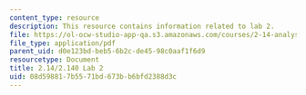 ```yaml
---
content_type: resource
description: This resource contains information related to lab 2.
file: https://ol-ocw-studio-app-qa.s3.amazonaws.com/courses/2-14-analysis-and-design-of-feedback-control-systems-spring-2014/08d598817b5571bd673bb6bfd2388d3c_MIT2_14S14_Lab_2.pdf
file_type: application/pdf
parent_uid: d0e123bd-beb5-6b2c-de45-98c0aaf1f6d9
resourcetype: Document
title: 2.14/2.140 Lab 2
uid: 08d59881-7b55-71bd-673b-b6bfd2388d3c
---
```

